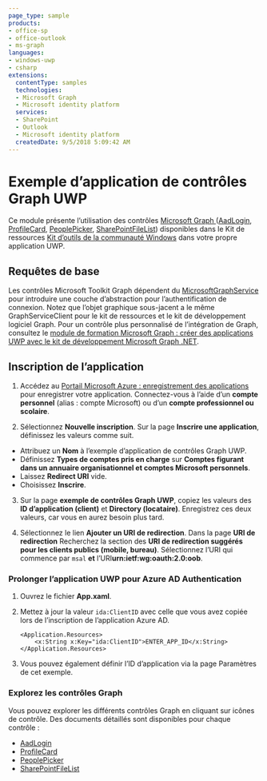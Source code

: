 ```yaml
---
page_type: sample
products:
- office-sp
- office-outlook
- ms-graph
languages:
- windows-uwp
- csharp
extensions:
  contentType: samples
  technologies:
  - Microsoft Graph
  - Microsoft identity platform
  services:
  - SharePoint 
  - Outlook
  - Microsoft identity platform
  createdDate: 9/5/2018 5:09:42 AM
---
```

# Exemple d’application de contrôles Graph UWP

Ce module présente l’utilisation des contrôles [Microsoft Graph ](https://docs.microsoft.com/en-us/dotnet/api/microsoft.toolkit.uwp.ui.controls.graph?view=win-comm-toolkit-dotnet-stable) ([AadLogin](https://docs.microsoft.com/en-us/windows/communitytoolkit/graph/aadlogin), [ProfileCard](https://docs.microsoft.com/en-us/windows/communitytoolkit/graph/profilecard), [PeoplePicker](https://docs.microsoft.com/en-us/windows/communitytoolkit/graph/peoplepicker), [SharePointFileList](https://docs.microsoft.com/en-us/windows/communitytoolkit/graph/sharepointfilelist)) disponibles dans le Kit de ressources [Kit d’outils de la communauté Windows](https://github.com/Microsoft/WindowsCommunityToolkit) dans votre propre application UWP.

## Requêtes de base

Les contrôles Microsoft Toolkit Graph dépendent du [MicrosoftGraphService](https://docs.microsoft.com/en-us/windows/communitytoolkit/services/microsoftgraph) pour introduire une couche d’abstraction pour l’authentification de connexion. Notez que l’objet graphique sous-jacent a le même GraphServiceClient pour le kit de ressources et le kit de développement logiciel Graph. Pour un contrôle plus personnalisé de l’intégration de Graph, consultez le [module de formation Microsoft Graph : créer des applications UWP avec le kit de développement Microsoft Graph .NET](https://github.com/microsoftgraph/msgraph-training-uwp).

## Inscription de l’application 

1. Accédez au [Portail Microsoft Azure : enregistrement des applications](https://go.microsoft.com/fwlink/?linkid=2083908) pour enregistrer votre application. Connectez-vous à l’aide d’un **compte personnel** (alias : compte Microsoft) ou d’un **compte professionnel ou scolaire**. 
 
2. Sélectionnez **Nouvelle inscription**. Sur la page **Inscrire une application**, définissez les valeurs comme suit. 
 
* Attribuez un **Nom** à l’exemple d’application de contrôles Graph UWP. 
* Définissez **Types de comptes pris en charge** sur **Comptes figurant dans un annuaire organisationnel et comptes Microsoft personnels**. 
* Laissez **Redirect URI** vide. 
* Choisissez **Inscrire**. 
 
3. Sur la page **exemple de contrôles Graph UWP**, copiez les valeurs des **ID d’application (client)** et **Directory (locataire)**. Enregistrez ces deux valeurs, car vous en aurez besoin plus tard. 
 
4. Sélectionnez le lien **Ajouter un URI de redirection**. Dans la page **URI de redirection** Recherchez la section des **URI de redirection suggérés pour les clients publics (mobile, bureau)**. Sélectionnez l’URI qui commence par `msal` **et** l’URI**urn:ietf:wg:oauth:2.0:oob**. 
 
### Prolonger l’application UWP pour Azure AD Authentication

1. Ouvrez le fichier **App.xaml**.
2. Mettez à jour la valeur `ida:ClientID` avec celle que vous avez copiée lors de l’inscription de l’application Azure AD.

    ```
    <Application.Resources>
        <x:String x:Key="ida:ClientID">ENTER_APP_ID</x:String>
    </Application.Resources>
    ```
3. Vous pouvez également définir l’ID d’application via la page Paramètres de cet exemple.

### Explorez les contrôles Graph

Vous pouvez explorer les différents contrôles Graph en cliquant sur icônes de contrôle. Des documents détaillés sont disponibles pour chaque contrôle :
* [AadLogin](https://docs.microsoft.com/en-us/windows/communitytoolkit/graph/aadlogin)
* [ProfileCard](https://docs.microsoft.com/en-us/windows/communitytoolkit/graph/profilecard)
* [PeoplePicker](https://docs.microsoft.com/en-us/windows/communitytoolkit/graph/peoplepicker)
* [SharePointFileList](https://docs.microsoft.com/en-us/windows/communitytoolkit/graph/sharepointfilelist) 
